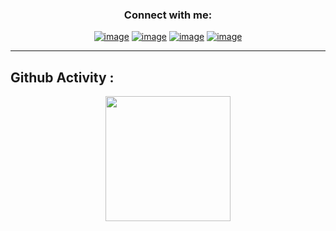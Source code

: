 
<h3 align="center">Connect with me:</h3>
<div align="center">

[![image](https://img.shields.io/badge/Instagram-E4405F?style=for-the-badge&logo=instagram&logoColor=white)](https://www.instagram.com/mazdak.dev)
[![image](https://img.shields.io/badge/Email-D14836?style=for-the-badge&logo=gmail&logoColor=white)](mailto:contact@mazdak.dev)
[![image](https://img.shields.io/badge/Twitter-blue?style=for-the-badge&logo=Twitter&logoColor=white)](https://twitter.com/mazdak1111)
[![image](https://img.shields.io/badge/Telegram-blue?style=for-the-badge&logo=Telegram&logoColor=white)](https://t.me/i_mazdak)

</div>

- - - -

## Github Activity :

<p align= "center">
  

  <img height="200"  src="https://github-readme-stats-git-masterrstaa-rickstaa.vercel.app/api/top-langs/?username=Mazdakdev&theme=react&layout=compact&langs_count=10&count_private=true" />
</p>

